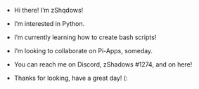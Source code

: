 - Hi there! I’m zShqdows!
- I’m interested in Python.
- I’m currently learning how to create bash scripts!
- I’m looking to collaborate on Pi-Apps, someday.
- You can reach me on Discord, zShadows #1274, and on here!

- Thanks for looking, have a great day! (:

